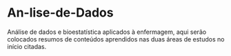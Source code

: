 # An-lise-de-Dados
Análise de dados e bioestatística aplicados à enfermagem, aqui serão colocados resumos de conteúdos aprendidos nas duas áreas de estudos no início citadas.
